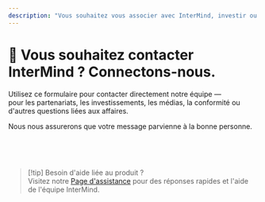 ```yaml
---
description: "Vous souhaitez vous associer avec InterMind, investir ou contacter notre équipe dirigeante ? Utilisez ce formulaire pour les demandes commerciales, les requêtes médias ou les questions juridiques."
---
```


# 🤝 Vous souhaitez contacter InterMind ? Connectons-nous.

Utilisez ce formulaire pour contacter directement notre équipe —  
pour les partenariats, les investissements, les médias, la conformité ou d'autres questions liées aux affaires.

Nous nous assurerons que votre message parvienne à la bonne personne.

<br>

<ContactForm
  formStyle="margin: 1rem auto;"  
  categoryLabel="Quelle est votre raison de nous contacter ?"  
  categoryPlaceholderText="Choisissez votre sujet..."  
  messageLabel="Message (optionnel)"  
  messagePlaceholderText="Partagez tout contexte pertinent, délais ou informations que vous aimeriez que nous considérions."  
  buttonText="Envoyer votre message"  
  :services="[
    'Je souhaite explorer un partenariat',
    'Je suis intéressé(e) par un investissement',
    'J\'ai une demande média ou RP',
    'J\'ai une question juridique ou de conformité',
    'Je veux signaler un abus ou une faute',
    'Autre chose'
  ]"
/>

<br>

> [!tip] Besoin d'aide liée au produit ?  
> Visitez notre [Page d'assistance](../help) pour des réponses rapides et l'aide de l'équipe InterMind.